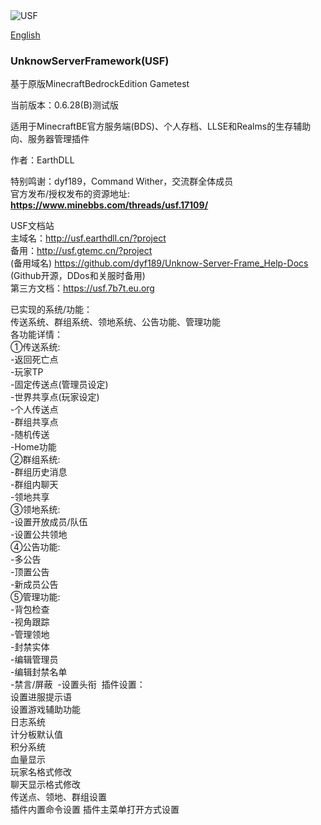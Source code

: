<img src=https://www.minebbs.com/data/resource_icons/5/5475.jpg?1720754365 title="USF">  

[English](/README(English).md)

### UnknowServerFramework(USF)

基于原版MinecraftBedrockEdition Gametest

当前版本：0.6.28(B)测试版

适用于MinecraftBE官方服务端(BDS)、个人存档、LLSE和Realms的生存辅助向、服务器管理插件

作者：EarthDLL


特别鸣谢：dyf189，Command Wither，交流群全体成员  
官方发布/授权发布的资源地址:
__https://www.minebbs.com/threads/usf.17109/__  

USF文档站  
主域名：http://usf.earthdll.cn/?project  
备用：http://usf.gtemc.cn/?project  
(备用域名)
https://github.com/dyf189/Unknow-Server-Frame_Help-Docs
(Github开源，DDos和关服时备用)  
第三方文档：https://usf.7b7t.eu.org  


已实现的系统/功能：  
传送系统、群组系统、领地系统、公告功能、管理功能  
各功能详情：  
①传送系统:​  
-返回死亡点​  
-玩家TP​  
-固定传送点(管理员设定)​  
-世界共享点(玩家设定)​  
-个人传送点​  
-群组共享点​  
-随机传送​  
-Home功能​  
②群组系统:​  
-群组历史消息​  
-群组内聊天​  
-领地共享​  
③领地系统:​  
-设置开放成员/队伍​  
-设置公共领地​  
④公告功能:​  
-多公告​  
-顶置公告​  
-新成员公告​  
⑤管理功能:​  
-背包检查​  
-视角跟踪​  
-管理领地​  
-封禁实体​  
-编辑管理员​  
-编辑封禁名单​  
-禁言/屏蔽  ​
-设置头衔  ​
插件设置：  
设置进服提示语  
设置游戏辅助功能  
日志系统  
计分板默认值  
积分系统  
血量显示  
玩家名格式修改  
聊天显示格式修改  
传送点、领地、群组设置  
插件内置命令设置
插件主菜单打开方式设置
